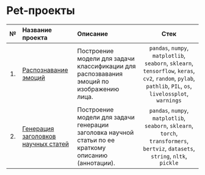 # Pet-проекты
|№| Название проекта|Описание|Стек|
|:---:|:-----------------|:--------------- |:----------------------:|
|1.|[Распознавание эмоций](https://github.com/vvlychak/pet_projects/tree/main/emotion_recognition)|Построение модели для задачи классификации для распозвавания эмоций по изображению лица.|`pandas`, `numpy`, `matplotlib`, `seaborn`, `sklearn`, `tensorflow`, `keras`, `cv2`, `random`, `pylab`, `pathlib`, `PIL`, `os`, `livelossplot`, `warnings`|
|2.|[Генерация заголовков научных статей](https://github.com/vvlychak/pet_projects/tree/main/title_generation)|Построение модели для задачи генерации заголовка научной статьи по ее краткому описанию (аннотации).|`pandas`, `numpy`, `matplotlib`, `seaborn`, `sklearn`, `torch`, `transformers`, `bertviz`, `datasets`, `string`, `nltk`, `pickle`|
